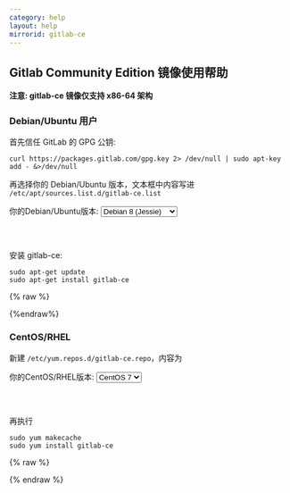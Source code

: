 ```yaml
---
category: help
layout: help
mirrorid: gitlab-ce
---
```


## Gitlab Community Edition 镜像使用帮助

**注意: gitlab-ce 镜像仅支持 x86-64 架构**

### Debian/Ubuntu 用户

首先信任 GitLab 的 GPG 公钥:

```
curl https://packages.gitlab.com/gpg.key 2> /dev/null | sudo apt-key add - &>/dev/null
```

再选择你的 Debian/Ubuntu 版本，文本框中内容写进 `/etc/apt/sources.list.d/gitlab-ce.list`

<form class="form-inline">
<div class="form-group">
	<label>你的Debian/Ubuntu版本: </label>
	<select class="form-control release-select" data-template="#apt-template" data-target="#apt-content">
	  <option data-os="debian" data-release="wheezy">Debian 7 (Wheezy)</option>
	  <option data-os="debian" data-release="jessie" selected>Debian 8 (Jessie)</option>
	  <option data-os="ubuntu" data-release="trusty">Ubuntu 14.04 LTS</option>
	</select>
</div>
</form>

<p></p>
<pre>
<code id="apt-content">
</code>
</pre>


安装 gitlab-ce:

```
sudo apt-get update
sudo apt-get install gitlab-ce
```

{% raw %}
<script id="apt-template" type="x-tmpl-markup">
deb https://mirrors.tuna.tsinghua.edu.cn/gitlab-ce/{{os_name}} {{release_name}} main
</script>
{%endraw%}

### CentOS/RHEL

新建 `/etc/yum.repos.d/gitlab-ce.repo`，内容为

<form class="form-inline">
<div class="form-group">
	<label>你的CentOS/RHEL版本: </label>
	<select class="form-control release-select" data-template="#yum-template" data-target="#yum-content">
	  <option data-release="el6">CentOS 6</option>
	  <option data-release="el7" selected>CentOS 7</option>
	  <option data-release="el6">RHEL 6</option>
	  <option data-release="el7">RHEL 7</option>
	</select>
</div>
</form>

<p></p>
<pre>
<code id="yum-content">
</code>
</pre>


再执行 

```
sudo yum makecache
sudo yum install gitlab-ce 
```

{% raw %}
<script id="yum-template" type="x-tmpl-markup">
[gitlab-ce]
name=gitlab-ce
baseurl=http://mirrors.tuna.tsinghua.edu.cn/gitlab-ce/yum/{{release_name}}
repo_gpgcheck=0
gpgcheck=0
enabled=1
gpgkey=https://packages.gitlab.com/gpg.key
</script>
{% endraw %}
